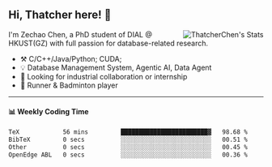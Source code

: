 ## Hi, Thatcher here! :wave:

<img align="right" src="https://github-readme-stats.vercel.app/api?username=thatcherchen&title_color=333&text_color=777" alt="ThatcherChen's Stats" >

I'm Zechao Chen, a PhD student of DIAL @ HKUST(GZ) with full passion for database-related research.

- :hammer_and_pick:  C/C++/Java/Python; CUDA;
- :bulb:  Database Management System, Agentic AI, Data Agent
- :telescope:  Looking for industrial collaboration or internship
- :seedling:  Runner & Badminton player

---

#### :bar_chart: Weekly Coding Time

<!--START_SECTION:waka-->

```txt
TeX            56 mins         ████████████████████████▓   98.68 %
BibTeX         0 secs          ░░░░░░░░░░░░░░░░░░░░░░░░░   00.51 %
Other          0 secs          ░░░░░░░░░░░░░░░░░░░░░░░░░   00.45 %
OpenEdge ABL   0 secs          ░░░░░░░░░░░░░░░░░░░░░░░░░   00.36 %
```

<!--END_SECTION:waka-->
